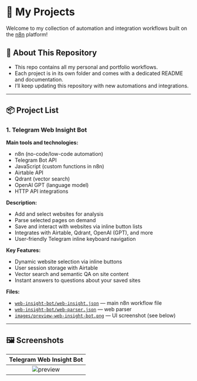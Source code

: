 # 🧩 My Projects

Welcome to my collection of automation and integration workflows built on the [n8n](https://n8n.io/) platform!

## 🚀 About This Repository

- This repo contains all my personal and portfolio workflows.
- Each project is in its own folder and comes with a dedicated README and documentation.
- I’ll keep updating this repository with new automations and integrations.

---

## 📦 Project List

### 1. Telegram Web Insight Bot

**Main tools and technologies:**
- n8n (no-code/low-code automation)
- Telegram Bot API
- JavaScript (custom functions in n8n)
- Airtable API
- Qdrant (vector search)
- OpenAI GPT (language model)
- HTTP API integrations
  
**Description:**  
- Add and select websites for analysis
- Parse selected pages on demand
- Save and interact with websites via inline button lists
- Integrates with Airtable, Qdrant, OpenAI (GPT), and more
- User-friendly Telegram inline keyboard navigation

**Key Features:**
- Dynamic website selection via inline buttons
- User session storage with Airtable
- Vector search and semantic QA on site content
- Instant answers to questions about your saved sites

**Files:**
- [`web-insight-bot/web-insight.json`](web-insight-bot/web-insight.json) — main n8n workflow file
- [`web-insight-bot/web-parser.json`](web-insight-bot/web-parser.json) — web parser
- [`images/preview-web-insight-bot.png`](images/preview-web-insight-bot.png) — UI screenshot (see below)

---

## 🖼️ Screenshots

| Telegram Web Insight Bot |
|:---:|
| ![preview](images/preview-web-insight-bot.png) |
